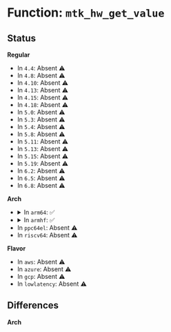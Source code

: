 # Function: <code>mtk_hw_get_value</code>

## Status
<b>Regular</b>
<ul>
<li>
In <code>4.4</code>: Absent ⚠️
</li>
<li>
In <code>4.8</code>: Absent ⚠️
</li>
<li>
In <code>4.10</code>: Absent ⚠️
</li>
<li>
In <code>4.13</code>: Absent ⚠️
</li>
<li>
In <code>4.15</code>: Absent ⚠️
</li>
<li>
In <code>4.18</code>: Absent ⚠️
</li>
<li>
In <code>5.0</code>: Absent ⚠️
</li>
<li>
In <code>5.3</code>: Absent ⚠️
</li>
<li>
In <code>5.4</code>: Absent ⚠️
</li>
<li>
In <code>5.8</code>: Absent ⚠️
</li>
<li>
In <code>5.11</code>: Absent ⚠️
</li>
<li>
In <code>5.13</code>: Absent ⚠️
</li>
<li>
In <code>5.15</code>: Absent ⚠️
</li>
<li>
In <code>5.19</code>: Absent ⚠️
</li>
<li>
In <code>6.2</code>: Absent ⚠️
</li>
<li>
In <code>6.5</code>: Absent ⚠️
</li>
<li>
In <code>6.8</code>: Absent ⚠️
</li>
</ul>
<b>Arch</b>
<ul>
<li>
<details>
<summary>In <code>arm64</code>: ✅</summary>

```c
int mtk_hw_get_value(struct mtk_pinctrl *hw, const struct mtk_pin_desc *desc, int field, int *value);
```

**Collision:** Unique Global

**Inline:** No

**Transformation:** False

**Instances:**

```
In drivers/pinctrl/mediatek/pinctrl-mtk-common-v2.c (ffff8000106bafa0)
Location: drivers/pinctrl/mediatek/pinctrl-mtk-common-v2.c:194
Inline: False
Direct callers:
  - drivers/pinctrl/mediatek/pinctrl-moore.c:mtk_gpio_get
  - drivers/pinctrl/mediatek/pinctrl-moore.c:mtk_pinconf_get
  - drivers/pinctrl/mediatek/pinctrl-moore.c:mtk_pinconf_get
  - drivers/pinctrl/mediatek/pinctrl-moore.c:mtk_pinconf_get
  - drivers/pinctrl/mediatek/pinctrl-moore.c:mtk_pinconf_get
  - drivers/pinctrl/mediatek/pinctrl-moore.c:mtk_pinconf_get
  - drivers/pinctrl/mediatek/pinctrl-mtk-common-v2.c:mtk_pinconf_adv_drive_get
  - drivers/pinctrl/mediatek/pinctrl-mtk-common-v2.c:mtk_pinconf_adv_drive_get
  - drivers/pinctrl/mediatek/pinctrl-mtk-common-v2.c:mtk_pinconf_adv_drive_get
  - drivers/pinctrl/mediatek/pinctrl-mtk-common-v2.c:mtk_pinconf_adv_pull_get
  - drivers/pinctrl/mediatek/pinctrl-mtk-common-v2.c:mtk_pinconf_adv_pull_get
  - drivers/pinctrl/mediatek/pinctrl-mtk-common-v2.c:mtk_pinconf_adv_pull_get
  - drivers/pinctrl/mediatek/pinctrl-mtk-common-v2.c:mtk_pinconf_drive_get_rev1
  - drivers/pinctrl/mediatek/pinctrl-mtk-common-v2.c:mtk_pinconf_drive_get
  - drivers/pinctrl/mediatek/pinctrl-mtk-common-v2.c:mtk_pinconf_drive_get
  - drivers/pinctrl/mediatek/pinctrl-mtk-common-v2.c:mtk_pinconf_bias_get_rev1
  - drivers/pinctrl/mediatek/pinctrl-mtk-common-v2.c:mtk_pinconf_bias_get_rev1
  - drivers/pinctrl/mediatek/pinctrl-mtk-common-v2.c:mtk_pinconf_bias_disable_get_rev1
  - drivers/pinctrl/mediatek/pinctrl-mtk-common-v2.c:mtk_pinconf_bias_get
  - drivers/pinctrl/mediatek/pinctrl-mtk-common-v2.c:mtk_pinconf_bias_disable_get
  - drivers/pinctrl/mediatek/pinctrl-mtk-common-v2.c:mtk_pinconf_bias_disable_get
  - drivers/pinctrl/mediatek/pinctrl-mtk-common-v2.c:mtk_xt_get_gpio_state
  - drivers/pinctrl/mediatek/pinctrl-paris.c:mtk_gpio_get
  - drivers/pinctrl/mediatek/pinctrl-paris.c:mtk_gpio_get_direction
  - drivers/pinctrl/mediatek/pinctrl-paris.c:mtk_pinconf_get
  - drivers/pinctrl/mediatek/pinctrl-paris.c:mtk_pinconf_get
  - drivers/pinctrl/mediatek/pinctrl-paris.c:mtk_pinconf_get
  - drivers/pinctrl/mediatek/pinctrl-paris.c:mtk_pinconf_get
  - drivers/pinctrl/mediatek/pinctrl-paris.c:mtk_pinconf_get
```
**Symbols:**

```
ffff8000106bafa0-ffff8000106bb0e0: mtk_hw_get_value (STB_GLOBAL)
```
</details>
</li>
<li>
<details>
<summary>In <code>armhf</code>: ✅</summary>

```c
int mtk_hw_get_value(struct mtk_pinctrl *hw, const struct mtk_pin_desc *desc, int field, int *value);
```

**Collision:** Unique Global

**Inline:** No

**Transformation:** False

**Instances:**

```
In drivers/pinctrl/mediatek/pinctrl-mtk-common-v2.c (c085bbfc)
Location: drivers/pinctrl/mediatek/pinctrl-mtk-common-v2.c:194
Inline: False
Direct callers:
  - drivers/pinctrl/mediatek/pinctrl-moore.c:mtk_gpio_get
  - drivers/pinctrl/mediatek/pinctrl-moore.c:mtk_pinconf_get
  - drivers/pinctrl/mediatek/pinctrl-moore.c:mtk_pinconf_get
  - drivers/pinctrl/mediatek/pinctrl-moore.c:mtk_pinconf_get
  - drivers/pinctrl/mediatek/pinctrl-moore.c:mtk_pinconf_get
  - drivers/pinctrl/mediatek/pinctrl-moore.c:mtk_pinconf_get
  - drivers/pinctrl/mediatek/pinctrl-mtk-common-v2.c:mtk_pinconf_adv_drive_get
  - drivers/pinctrl/mediatek/pinctrl-mtk-common-v2.c:mtk_pinconf_adv_drive_get
  - drivers/pinctrl/mediatek/pinctrl-mtk-common-v2.c:mtk_pinconf_adv_drive_get
  - drivers/pinctrl/mediatek/pinctrl-mtk-common-v2.c:mtk_pinconf_adv_pull_get
  - drivers/pinctrl/mediatek/pinctrl-mtk-common-v2.c:mtk_pinconf_adv_pull_get
  - drivers/pinctrl/mediatek/pinctrl-mtk-common-v2.c:mtk_pinconf_adv_pull_get
  - drivers/pinctrl/mediatek/pinctrl-mtk-common-v2.c:mtk_pinconf_drive_get_rev1
  - drivers/pinctrl/mediatek/pinctrl-mtk-common-v2.c:mtk_pinconf_drive_get
  - drivers/pinctrl/mediatek/pinctrl-mtk-common-v2.c:mtk_pinconf_drive_get
  - drivers/pinctrl/mediatek/pinctrl-mtk-common-v2.c:mtk_pinconf_bias_get_rev1
  - drivers/pinctrl/mediatek/pinctrl-mtk-common-v2.c:mtk_pinconf_bias_get_rev1
  - drivers/pinctrl/mediatek/pinctrl-mtk-common-v2.c:mtk_pinconf_bias_disable_get_rev1
  - drivers/pinctrl/mediatek/pinctrl-mtk-common-v2.c:mtk_pinconf_bias_get
  - drivers/pinctrl/mediatek/pinctrl-mtk-common-v2.c:mtk_pinconf_bias_disable_get
  - drivers/pinctrl/mediatek/pinctrl-mtk-common-v2.c:mtk_pinconf_bias_disable_get
  - drivers/pinctrl/mediatek/pinctrl-mtk-common-v2.c:mtk_xt_get_gpio_state
```
**Symbols:**

```
c085bbfc-c085bd10: mtk_hw_get_value (STB_GLOBAL)
```
</details>
</li>
<li>
In <code>ppc64el</code>: Absent ⚠️
</li>
<li>
In <code>riscv64</code>: Absent ⚠️
</li>
</ul>
<b>Flavor</b>
<ul>
<li>
In <code>aws</code>: Absent ⚠️
</li>
<li>
In <code>azure</code>: Absent ⚠️
</li>
<li>
In <code>gcp</code>: Absent ⚠️
</li>
<li>
In <code>lowlatency</code>: Absent ⚠️
</li>
</ul>

## Differences
<b>Arch</b>
<ul>
</ul>

